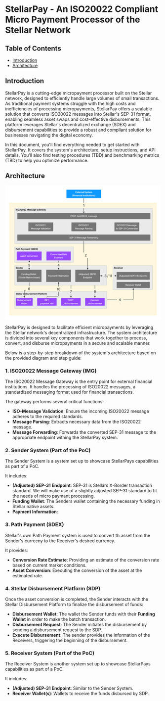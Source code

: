 # StellarPay - An ISO20022 Compliant Micro Payment Processor of the Stellar Network

## Table of Contents
- [Introduction](#introduction)
- [Architecture](#architecture)



## Introduction

StellarPay is a cutting-edge micropayment processor built on the Stellar network, designed to efficiently handle large volumes of small transactions. 
As traditional payment systems struggle with the high costs and inefficiencies of processing micropayments, StellarPay offers a scalable solution that converts ISO20022 messages into Stellar's SEP-31 format, enabling seamless asset swaps and cost-effective disbursements. 
This platform leverages Stellar's decentralized exchange (SDEX) and disbursement capabilities to provide a robust and compliant solution for businesses navigating the digital economy.

In this document, you'll find everything needed to get started with StellarPay. 
It covers the system's architecture, setup instructions, and API details. 
You’ll also find testing procedures (TBD) and benchmarking metrics (TBD) to help you optimize performance. 


## Architecture

![System Level Diagram](./resources/img/system_level_diagram.png)

StellarPay is designed to facilitate efficient micropayments by leveraging the Stellar network's decentralized infrastructure. 
The system architecture is divided into several key components that work together to process, convert, and disburse micropayments in a secure and scalable manner. 

Below is a step-by-step breakdown of the system's architecture based on the provided diagram and step guide:


### 1. ISO20022 Message Gateway (IMG)
The ISO20022 Message Gateway is the entry point for external financial institutions. 
It handles the processing of ISO20022 messages, a standardized messaging format used for financial transactions. 

The gateway performs several critical functions:

- **ISO-Message Validation**: Ensure the incoming ISO20022 message adheres to the required standards.
- **Message Parsing**: Extracts necessary data from the ISO20022 message.
- **Message Forwarding**: Forwards the converted SEP-31 message to the appropriate endpoint withing the StellarPay system.

### 2. Sender System (Part of the PoC)
The Sender System is a system set up to showcase StellarPays capabilities as part of a PoC.

It includes:
- **(Adjusted) SEP-31 Endpoint**: SEP-31 is Stellars X-Border transaction standard. We will make use of a slightly adjusted SEP-31 standard to fit the needs of micro paymant processing.
- **Funding Wallet**: The Senders wallet containing the necessary funding in Stellar native assets.
- **Payment Information**: 

### 3. Path Payment (SDEX)
Stellar's own Path Payment system is used to convert th asset from the Sender's currecny to the Receiver's desired currency.

It provides:

- **Conversion Rate Estimate**: Providing an estimate of the conversion rate based on current market conditions.
- **Asset Conversion**: Executing the conversion of the asset at the estimated rate.

### 4. Stellar Disbursement Platform (SDP)
Once the asset conversion is completed, the Sender interacts with the Stellar Disbursement Platform to finalize the disbursement of funds:

- **Disbursement Wallet**: The wallet the Sender funds with their **Funding Wallet** in order to make the batch transaction.
- **Disbursement Request**: The Sender initiates the disbursement by sending a disbursement request to the SDP.
- **Execute Disbursement**: The sender provides the information of the Receivers, triggering the beginning of the disbursement.

### 5. Receiver System (Part of the PoC)
The Receiver System is another system set up to showcase StellarPays capabilities as part of a PoC.

It includes:

- **(Adjusted) SEP-31 Endpoint**: Similar to the Sender System.
- **Receiver Wallet(s)**: Wallets to receive the funds disbursed by SDP.

